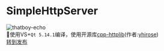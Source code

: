 # SimpleHttpServer
![thatboy-echo](https://avatars1.githubusercontent.com/u/46275725?s=100)  
:boy:使用VS+`Qt 5.14.1`编译，使用开源库[cpp-httplib](https://github.com/yhirose/cpp-httplib)(作者:[yhirose](https://github.com/yhirose/))  
[转到发布](https://github.com/thatboy-echo/SimpleHttpServer/releases/)

